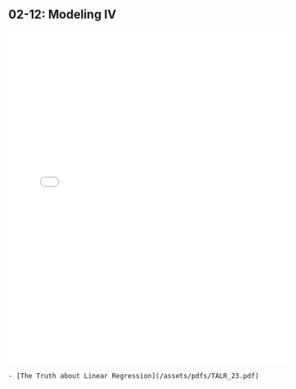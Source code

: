 ## 02-12: Modeling IV

<embed src="/06_models_IV.pdf" width="100%" height="600px" />


```{topic} Readings
- [The Truth about Linear Regression](/assets/pdfs/TALR_23.pdf)
```